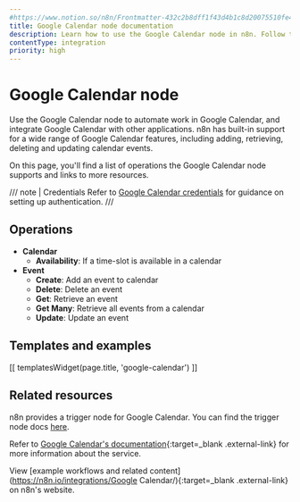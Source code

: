 ```yaml
---
#https://www.notion.so/n8n/Frontmatter-432c2b8dff1f43d4b1c8d20075510fe4
title: Google Calendar node documentation
description: Learn how to use the Google Calendar node in n8n. Follow technical documentation to integrate Google Calendar node into your workflows.
contentType: integration
priority: high
---
```


# Google Calendar node

Use the Google Calendar node to automate work in Google Calendar, and integrate Google Calendar with other applications. n8n has built-in support for a wide range of Google Calendar features, including adding, retrieving, deleting and updating calendar events.

On this page, you'll find a list of operations the Google Calendar node supports and links to more resources.

/// note | Credentials
Refer to [Google Calendar credentials](/integrations/builtin/credentials/google/) for guidance on setting up authentication. 
///

## Operations

* **Calendar**
    * **Availability**: If a time-slot is available in a calendar
* **Event**
    * **Create**: Add an event to calendar
    * **Delete**: Delete an event
    * **Get**: Retrieve an event
    * **Get Many**: Retrieve all events from a calendar
    * **Update**: Update an event

## Templates and examples

<!-- see https://www.notion.so/n8n/Pull-in-templates-for-the-integrations-pages-37c716837b804d30a33b47475f6e3780 -->
[[ templatesWidget(page.title, 'google-calendar') ]]

## Related resources

n8n provides a trigger node for Google Calendar. You can find the trigger node docs [here](/integrations/builtin/trigger-nodes/n8n-nodes-base.googlecalendartrigger/).

Refer to [Google Calendar's documentation](https://developers.google.com/calendar/api/v3/reference){:target=_blank .external-link} for more information about the service.

View [example workflows and related content](https://n8n.io/integrations/Google Calendar/){:target=_blank .external-link} on n8n's website.
